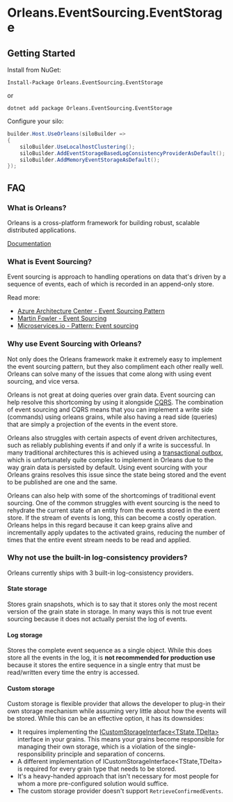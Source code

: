 # Orleans.EventSourcing.EventStorage

## Getting Started

Install from NuGet:

`Install-Package Orleans.EventSourcing.EventStorage`

or

`dotnet add package Orleans.EventSourcing.EventStorage`

Configure your silo:

```csharp
builder.Host.UseOrleans(siloBuilder =>
{
    siloBuilder.UseLocalhostClustering();
    siloBuilder.AddEventStorageBasedLogConsistencyProviderAsDefault();
    siloBuilder.AddMemoryEventStorageAsDefault();
});
```

## FAQ

### What is Orleans?

Orleans is a cross-platform framework for building robust, scalable distributed applications.

[Documentation](https://github.com/dotnet/orleans#orleans-is-a-cross-platform-framework-for-building-robust-scalable-distributed-applications)

### What is Event Sourcing?

Event sourcing is approach to handling operations on data that's driven by a sequence of events, each of which is
recorded in an append-only store.

Read more:

- [Azure Architecture Center - Event Sourcing Pattern](https://learn.microsoft.com/en-us/azure/architecture/patterns/event-sourcing)
- [Martin Fowler - Event Sourcing](https://martinfowler.com/eaaDev/EventSourcing.html)
- [Microservices.io - Pattern: Event sourcing](https://microservices.io/patterns/data/event-sourcing.html)

### Why use Event Sourcing with Orleans?

Not only does the Orleans framework make it extremely easy to implement the event sourcing pattern, but they also
compliment each other really well. Orleans can solve many of the issues that come along with using event sourcing, and
vice versa.

Orleans is not great at doing queries over grain data. Event sourcing can help resolve this shortcoming by using it
alongside [CQRS](https://microservices.io/patterns/data/cqrs.html). The combination of event sourcing and CQRS means
that you can implement a write side (commands) using orleans grains, while also having a read side (queries) that are
simply a projection of the events in the event store.

Orleans also struggles with certain aspects of event driven architectures, such as reliably publishing events if and
only if a write is successful. In many traditional architectures this is achieved using
a [transactional outbox](https://microservices.io/patterns/data/transactional-outbox.html), which is
unfortunately quite complex to implement in Orleans due to the way grain data is persisted by default. Using event
sourcing with your Orleans grains resolves this issue since the state being stored and the event to be published are one
and the same.

Orleans can also help with some of the shortcomings of traditional event sourcing. One of the common struggles with
event sourcing is the need to rehydrate the current state of an entity from the events stored in the event store. If the
stream of events is long, this can become a costly operation. Orleans helps in this regard because it can keep grains
alive and incrementally apply updates to the activated grains, reducing the number of times that the entire event stream
needs to be read and applied.

### Why not use the built-in log-consistency providers?

Orleans currently ships with 3 built-in log-consistency providers.

#### State storage

Stores grain snapshots, which is to say that it stores only the most recent version of the grain state in storage. In
many ways this is not true event sourcing because it does not actually persist the log of events.

#### Log storage

Stores the complete event sequence as a single object. While this does store all the events in the log, it is **not
recommended for production use** because it stores the entire sequence in a single entry that must be
read/written every time the entry is accessed.

#### Custom storage

Custom storage is flexible provider that allows the developer to plug-in their own storage mechanism while assuming very
little about how the events will be stored. While this can be an effective option, it has its downsides:

- It requires implementing
  the [ICustomStorageInterface<TState,TDelta>](https://learn.microsoft.com/en-us/dotnet/api/orleans.eventsourcing.customstorage.icustomstorageinterface-2?view=orleans-7.0)
  interface in your grains. This means your grains become responsible for managing their own storage, which is a
  violation of the single-responsibility principle and separation of concerns.
- A different implementation of ICustomStorageInterface<TState,TDelta> is required for every grain type that needs to be
  stored.
- It's a heavy-handed approach that isn't necessary for most people for whom a more pre-configured solution would
  suffice.
- The custom storage provider doesn't support `RetrieveConfirmedEvents`.